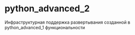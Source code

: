 # python_advanced_2
Инфраструктурная поддержка развертывания созданной в python_advanced_1  функциональности
